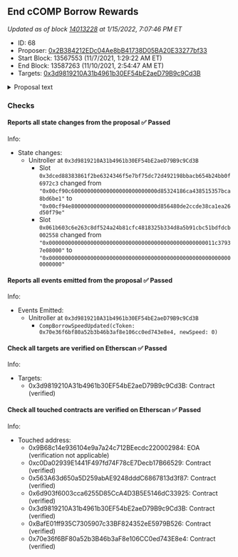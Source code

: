 ## End cCOMP Borrow Rewards

_Updated as of block [14013228](https://etherscan.io/block/14013228) at 1/15/2022, 7:07:46 PM ET_

- ID: 68
- Proposer: [0x2B384212EDc04Ae8bB41738D05BA20E33277bf33](https://etherscan.io/address/0x2B384212EDc04Ae8bB41738D05BA20E33277bf33)
- Start Block: 13567553 (11/7/2021, 1:29:22 AM ET)
- End Block: 13587263 (11/10/2021, 2:54:47 AM ET)
- Targets: [0x3d9819210A31b4961b30EF54bE2aeD79B9c9Cd3B](https://etherscan.io/address/0x3d9819210A31b4961b30EF54bE2aeD79B9c9Cd3B#code)

<details>
  <summary>Proposal text</summary>

> # End cCOMP Borrow Rewards
> This proposal stops COMP rewards for cCOMP borrowing using the new Comptroller function allowing for splitting COMP speeds. COMP rewards will remain the same for cCOMP suppliers.
> 
> Currently, there are COMP rewards given to cCOMP borrowers while the borrow cap is in use. This creates a situation where the net rate for borrowing COMP is negative.  As such, COMP borrowing is forced to the borrow CAP, and the market is unable to reach equilibrium. This proposal will cause the net rate of borrowing COMP to be positive and will result in the market reaching equilibrium. 
</details>

### Checks
#### Reports all state changes from the proposal ✅ Passed
  




Info:
- State changes:
    - Unitroller at `0x3d9819210A31b4961b30EF54bE2aeD79B9c9Cd3B`
        - Slot `0x3dced88383861f2be6324346f5e7bf75dc72d492198bbacb654b24bb0f6972c3` changed from `"0x00cf90c600000000000000000000000000d85324186ca438515357bca8bd6be1"` to `"0x00cf94e800000000000000000000000000d856480de2ccde38ca1ea26d50f79e"`
        - Slot `0x061b603c6e263c8df524a24b81cfc4818325b334d8a5b91cbc51bdfdcb002558` changed from `"0x0000000000000000000000000000000000000000000000000011c37937e08000"` to `"0x0000000000000000000000000000000000000000000000000000000000000000"`

#### Reports all events emitted from the proposal ✅ Passed
  




Info:
- Events Emitted:
    - Unitroller at `0x3d9819210A31b4961b30EF54bE2aeD79B9c9Cd3B`
        - `CompBorrowSpeedUpdated(cToken: 0x70e36f6bf80a52b3b46b3af8e106cc0ed743e8e4, newSpeed: 0)`

#### Check all targets are verified on Etherscan ✅ Passed
  




Info:
- Targets:
    - 0x3d9819210A31b4961b30EF54bE2aeD79B9c9Cd3B: Contract (verified)

#### Check all touched contracts are verified on Etherscan ✅ Passed
  




Info:
- Touched address:
    - 0x9B68c14e936104e9a7a24c712BEecdc220002984: EOA (verification not applicable)
    - 0xc0Da02939E1441F497fd74F78cE7Decb17B66529: Contract (verified)
    - 0x563A63d650a5D259abAE9248dddC6867813d3f87: Contract (verified)
    - 0x6d903f6003cca6255D85CcA4D3B5E5146dC33925: Contract (verified)
    - 0x3d9819210A31b4961b30EF54bE2aeD79B9c9Cd3B: Contract (verified)
    - 0xBafE01ff935C7305907c33BF824352eE5979B526: Contract (verified)
    - 0x70e36f6BF80a52b3B46b3aF8e106CC0ed743E8e4: Contract (verified)

